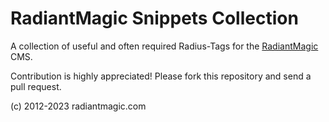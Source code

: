# RadiantMagic Snippets Collection

A collection of useful and often required Radius-Tags for the [RadiantMagic](https://radiantmagic.com/) CMS.

Contribution is highly appreciated! Please fork this repository and send a pull request.

(c) 2012-2023 radiantmagic.com
